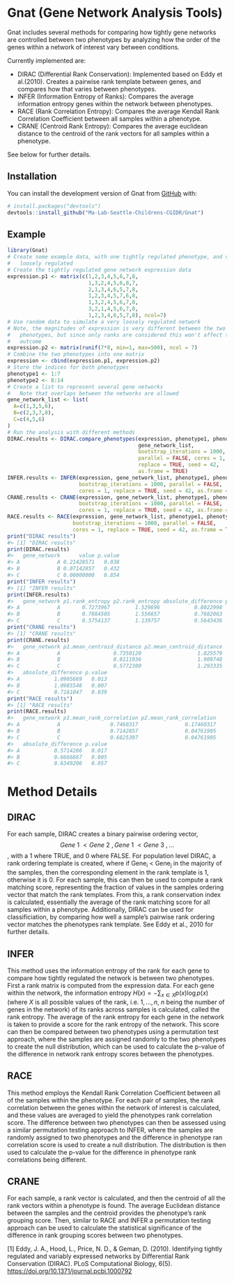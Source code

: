 
<!-- README.md is generated from README.Rmd. Please edit that file -->

# Gnat (Gene Network Analysis Tools)

<!-- badges: start -->
<!-- badges: end -->

Gnat includes several methods for comparing how tightly gene networks
are controlled between two phenotypes by analyzing how the order of the
genes within a network of interest vary between conditions.

Currently implemented are:

- DIRAC (Differential Rank Conservation): Implemented based on Eddy et
  al.(2010). Creates a pairwise rank template between genes, and
  compares how that varies between phenotypes.
- INFER (Information Entropy of Ranks): Compares the average information
  entropy genes within the network between phenotypes.
- RACE (Rank Correlation Entropy): Compares the average Kendall Rank
  Correlation Coefficient between all samples within a phenotype.
- CRANE (Centroid Rank Entropy): Compares the average euclidean distance
  to the centroid of the rank vectors for all samples within a
  phenotype.

See below for further details.

## Installation

You can install the development version of Gnat from
[GitHub](https://github.com/) with:

``` r
# install.packages("devtools")
devtools::install_github("Ma-Lab-Seattle-Childrens-CGIDR/Gnat")
```

## Example

``` r
library(Gnat)
# Create some example data, with one tightly regulated phenotype, and very 
#   loosely regulated
# Create the tightly regulated gene network expression data
expression.p1 <- matrix(c(1,2,3,4,5,6,7,8,
                          1,3,2,4,5,6,8,7,
                          2,1,3,4,6,5,7,8,
                          1,2,3,4,5,7,6,8,
                          1,3,2,4,5,6,7,8,
                          3,2,1,4,5,6,7,8,
                          1,2,3,4,6,5,7,8), ncol=7)
# Use random data to simulate a very loosely regulated network
# Note, the magnitudes of expression is very different between the two 
#   phenotypes, but since only ranks are considered this won't affect the 
#   outcome
expression.p2 <- matrix(runif(7*8, min=1, max=500), ncol = 7)
# Combine the two phenotypes into one matrix
expression <- cbind(expression.p1, expression.p2)
# Store the indices for both phenotypes
phenotype1 <- 1:7
phenotype2 <- 8:14
# Create a list to represent several gene networks
#   Note that overlaps between the networks are allowed
gene_network_list <- list(
  A=c(1,3,5,6),
  B=c(2,3,7,8),
  C=c(4,5,6)
)
# Run the analysis with different methods
DIRAC.results <- DIRAC.compare_phenotypes(expression, phenotype1, phenotype2,
                                          gene_network_list, 
                                          bootstrap_iterations = 1000,
                                          parallel = FALSE, cores = 1, 
                                          replace = TRUE, seed = 42, 
                                          as.frame = TRUE)
INFER.results <- INFER(expression, gene_network_list, phenotype1, phenotype2,
                       bootstrap_iterations = 1000, parallel = FALSE,
                       cores = 1, replace = TRUE, seed = 42, as.frame = TRUE)
CRANE.results <- CRANE(expression, gene_network_list, phenotype1, phenotype2,
                       bootstrap_iterations = 1000, parallel = FALSE,
                       cores = 1, replace = TRUE, seed = 42, as.frame = TRUE)
RACE.results <- RACE(expression, gene_network_list, phenotype1, phenotype2, 
                     bootstrap_iterations = 1000, parallel = FALSE,
                     cores = 1, replace = TRUE, seed = 42, as.frame = TRUE)
print("DIRAC results")
#> [1] "DIRAC results"
print(DIRAC.results)
#>   gene_network      value p.value
#> A            A 0.21428571   0.038
#> B            B 0.07142857   0.432
#> C            C 0.00000000   0.854
print("INFER results")
#> [1] "INFER results"
print(INFER.results)
#>   gene_network p1.rank_entropy p2.rank_entropy absolute_difference p.value
#> A            A       0.7273967        1.529696           0.8022998   0.028
#> B            B       0.7884505        1.556657           0.7682063   0.023
#> C            C       0.5754137        1.139757           0.5643436   0.125
print("CRANE results")
#> [1] "CRANE results"
print(CRANE.results)
#>   gene_network p1.mean_centroid_distance p2.mean_centroid_distance
#> A            A                 0.7350120                  1.825579
#> B            B                 0.8111936                  1.909748
#> C            C                 0.5772300                  1.293335
#>   absolute_difference p.value
#> A           1.0905669   0.013
#> B           1.0985548   0.007
#> C           0.7161047   0.039
print("RACE results")
#> [1] "RACE results"
print(RACE.results)
#>   gene_network p1.mean_rank_correlation p2.mean_rank_correlation
#> A            A                0.7460317               0.17460317
#> B            B                0.7142857               0.04761905
#> C            C                0.6825397               0.04761905
#>   absolute_difference p.value
#> A           0.5714286   0.017
#> B           0.6666667   0.005
#> C           0.6349206   0.057
```

# Method Details

## DIRAC

For each sample, DIRAC creates a binary pairwise ordering vector,
$$Gene~1~ < Gene~2~, Gene~1~ < Gene~3~,...$$, with a 1 where TRUE, and 0
where FALSE. For population level DIRAC, a rank ordering template is
created, where if Gene<sub>i</sub> \< Gene<sub>j</sub> in the majority
of the samples, then the corresponding element in the rank template is
1, otherwise it is 0. For each sample, this can then be used to compute
a rank matching score, representing the fraction of values in the
samples ordering vector that match the rank templates. From this, a rank
conservation index is calculated, essentially the average of the rank
matching score for all samples within a phenotype. Additionally, DIRAC
can be used for classificiation, by comparing how well a sample’s
pairwise rank ordering vector matches the phenotypes rank template. See
Eddy et al., 2010 for further details.

## INFER

This method uses the information entropy of the rank for each gene to
compare how tightly regulated the network is between two phenotypes.
First a rank matrix is computed from the expression data. For each gene
within the network, the information entropy
$H(x) = -\sum_{x \in X} p(x) \log p(x)$ (where $X$ is all possible
values of the rank, i.e. $1,...,n$, $n$ being the number of genes in the
network) of its ranks across samples is calculated, called the rank
entropy. The average of the rank entropy for each gene in the network is
taken to provide a score for the rank entropy of the network. This score
can then be compared between two phenotypes using a permutation test
approach, where the samples are assigned randomly to the two phenotypes
to create the null distribution, which can be used to calculate the
p-value of the difference in network rank entropy scores between the
phenotypes.

## RACE

This method employs the Kendall Rank Correlation Coefficient between all
of the samples within the phenotype. For each pair of samples, the rank
correlation between the genes within the network of interest is
calculated, and these values are averaged to yield the phenotypes rank
correlation score. The difference between two phenotypes can then be
assessed using a similar permutation testing approach to INFER, where
the samples are randomly assigned to two phenotypes and the difference
in phenotype ran correlation score is used to create a null
distribution. The distribution is then used to calculate the p-value for
the difference in phenotype rank correlations being different.

## CRANE

For each sample, a rank vector is calculated, and then the centroid of
all the rank vectors within a phenotype is found. The average Euclidean
distance between the samples and the centroid provides the phenotype’s
rank grouping score. Then, similar to RACE and INFER a permutation
testing approach can be used to calculate the statistical significance
of the difference in rank grouping scores between two phenotypes.

\[1\] Eddy, J. A., Hood, L., Price, N. D., & Geman, D. (2010).
Identifying tightly regulated and variably expressed networks by
Differential Rank Conservation (DIRAC). PLoS Computational Biology,
6(5). <https://doi.org/10.1371/journal.pcbi.1000792>
